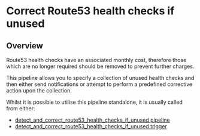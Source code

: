 # Correct Route53 health checks if unused

## Overview

Route53 health checks have an associated monthly cost, therefore those which are no longer required should be removed to prevent further charges.

This pipeline allows you to specify a collection of unused health checks and then either send notifications or attempt to perform a predefined corrective action upon the collection.

Whilst it is possible to utilise this pipeline standalone, it is usually called from either:
- [detect_and_correct_route53_health_checks_if_unused pipeline](https://hub.flowpipe.io/mods/turbot/aws-thrifty/pipelines/aws_thrifty.pipeline.detect_and_correct_route53_health_checks_if_unused)
- [detect_and_correct_route53_health_checks_if_unused trigger](https://hub.flowpipe.io/mods/turbot/aws-thrifty/triggers/aws_thrifty.trigger.query.detect_and_correct_route53_health_checks_if_unused)